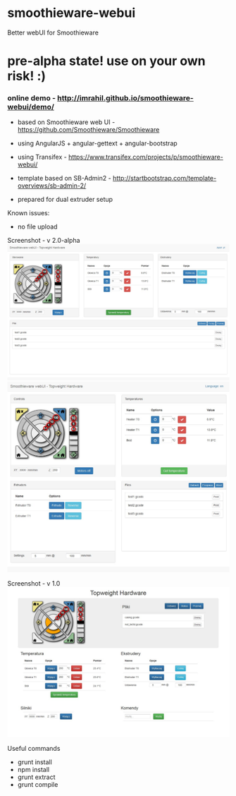 smoothieware-webui
==================

Better webUI for Smoothieware

# pre-alpha state! use on your own risk! :)
### online demo - http://imrahil.github.io/smoothieware-webui/demo/

- based on Smoothieware web UI - https://github.com/Smoothieware/Smoothieware
- using AngularJS + angular-gettext + angular-bootstrap
- using Transifex - https://www.transifex.com/projects/p/smoothieware-webui/
- template based on SB-Admin2 - http://startbootstrap.com/template-overviews/sb-admin-2/

- prepared for dual extruder setup

Known issues:

- no file upload

Screenshot - v 2.0-alpha
![webUI](screenshot_v2_1.jpg?raw=true)
![webUI](screenshot_v2_2.jpg?raw=true)


Screenshot - v 1.0
![webUI](screenshot.jpg?raw=true)

Useful commands
- grunt install
- npm install
- grunt extract
- grunt compile

